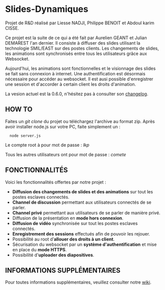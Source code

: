 Slides-Dynamiques 
=================

Projet de R&amp;D réalisé par Liesse NADJI, Philippe BENOIT et Abdoul karim CISSE.

Ce projet est la suite de ce qui a été fait par Aurelien GEANT et Julian DEMAREST l'an dernier. Il consiste à diffuser des slides utilisant la technologie SMIL/EAST sur des postes clients. Les changements de slides, les animations sont synchronisés entre tous les utilisateurs grâce aux Websocket.

Aujourd'hui, les animations sont fonctionnelles et le visionnage des slides se fait sans connexion à internet. Une authentification est désormais nécessaire pour accéder au websocket. Il est ausi possible d'enregistrer une session et d'accorder à certain client les droits d'animation.
    
La vesion actuel est la 0.6.0, n'hésitez pas à consulter son [changelog](https://github.com/AlexPernot/Slides-Dynamiques/wiki/Changelogs).

    
HOW TO
-----------------------------

Faites un *git clone* du projet ou téléchargez l'archive au format zip.
Après avoir installer node.js sur votre PC, faite simplement un :

      node server.js

Le compte root à pour mot de passe : *lkp*

Tous les autres utilisateurs ont pour mot de passe : *comete*


FONCTIONNALITÉS
----------------

Voici les fonctionnalités offertes par notre projet :

- **Diffusion des changements de slides et des animations** sur tout les postes esclaves connectés.
- **Channel de discussion** permettant aux utilisateurs connectés de se parler.
- **Channel privé** permettant aux utilisateurs de se parler de manière privé.
- Diffusion de la présentation en **mode hors connexion**.
- **Diffusion de vidéo** synchronisée sur tout les postes esclaves connectés.
- **Enregistrement des sessions** effectués afin de pouvoir les rejouer.
- Possibilité au root d’**allouer des droits à un client**.
- Sécurisation du websocket par un **système d'authentification** et mise en place du **mode HTTPS**.
- Possibilité d'**uploader des diapositives**.
    

INFORMATIONS SUPPLÉMENTAIRES
-----------------------------

Pour toutes informations supplémentaires, veuillez consulter notre [wiki](https://github.com/AlexPernot/Slides-Dynamiques/wiki).
